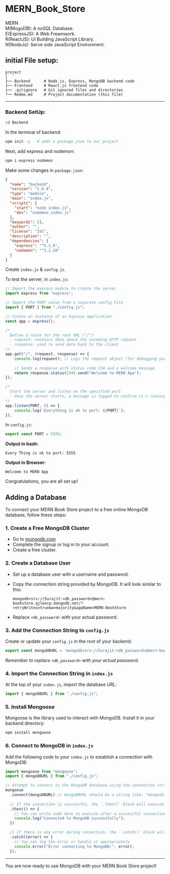 # MERN_Book_Store

MERN  
M(MogoDB): A noSQL Database.  
E(ExpressJS): A Web Freamwork.  
R(ReactJS): UI Building JavaScript Library.  
N(NodeJs): Serve side JavaScript Environment.

## initial File setup:
```
project
│
├── Backend      # Node.js, Express, MongoDB backend code
├── Frontend     # React.js frontend code
├── .gitignore   # Git ignored files and directories
└── Redme.md     # Project documentation (this file)
```

---

### Backend SetUp:

```bash
cd Backend
```

In the terminal of backend:

```bash
npm init -y   # adds a package.json to our project
```

Next, add express and nodemon:

```bash
npm i express nodemon
```

Make some changes in `package.json`:

```json
{
  "name": "backend",
  "version": "1.0.0",
  "type": "module",
  "main": "index.js",
  "scripts": {
    "start": "node index.js",
    "dev": "nodemon index.js"
  },
  "keywords": [],
  "author": "",
  "license": "ISC",
  "description": "",
  "dependencies": {
    "express": "^5.1.0",
    "nodemon": "^3.1.10"
  }
}
```

Create `index.js` & `config.js`.

To test the server, in `index.js`:

```js
// Import the express module to create the server
import express from "express";

// Import the PORT value from a separate config file
import { PORT } from "./config.js";

// Create an instance of an Express application
const app = express();

/*
  Define a route for the root URL ("/")
  - request: contains data about the incoming HTTP request
  - response: used to send data back to the client
*/
app.get("/", (request, response) => {
    console.log(request); // Logs the request object (for debugging purposes)
    
    // Sends a response with status code 234 and a welcome message
    return response.status(234).send("Welcome to MERN App");
});

/*
  Start the server and listen on the specified port
  - Once the server starts, a message is logged to confirm it's running
*/
app.listen(PORT, () => {
    console.log(`Everything is ok to port: ${PORT}`);
});

```

In `config.js`:

```js
export const PORT = 5555;
```

**Output in bash:**
```
Every Thing is ok to port: 5555
```
**Output in Browser:**
```
Welcome to MERN App
```

Congratulations, you are all set up!

## Adding a Database

To connect your MERN Book Store project to a free online MongoDB database, follow these steps:

### 1. Create a Free MongoDB Cluster

- Go to [mongodb.com](https://www.mongodb.com/)
- Complete the signup or log in to your account.
- Create a free cluster.

### 2. Create a Database User

- Set up a database user with a username and password.
- Copy the connection string provided by MongoDB. It will look similar to this:

  ```
  mongodb+srv://Surajit:<db_password>@mern-bookstore.qjleocp.mongodb.net/?retryWrites=true&w=majority&appName=MERN-BookStore
  ```

- Replace `<db_password>` with your actual password.

### 3. Add the Connection String to `config.js`

Create or update your `config.js` in the root of your backend:

```js
export const mongoDBURL = 'mongodb+srv://Surajit:<db_password>@mern-bookstore.qjleocp.mongodb.net/?retryWrites=true&w=majority&appName=MERN-BookStore';
```

_Remember to replace `<db_password>` with your actual password._

### 4. Import the Connection String in `index.js`

At the top of your `index.js`, import the database URL:

```js
import { mongoDBURL } from "./config.js";
```

### 5. Install Mongoose

Mongoose is the library used to interact with MongoDB. Install it in your backend directory:

```bash
npm install mongoose
```

### 6. Connect to MongoDB in `index.js`

Add the following code to your `index.js` to establish a connection with MongoDB:

```js
import mongoose from "mongoose";
import { mongoDBURL } from "./config.js";

// Attempt to connect to the MongoDB database using the connection string (URL)
mongoose
  .connect(mongoDBURL) // mongoDBURL should be a string like: "mongodb://localhost:27017/myDatabase"
  
  // If the connection is successful, the `.then()` block will execute
  .then(() => {
    // You can write code here to execute after a successful connection
    console.log("Connected to MongoDB successfully");
  })

  // If there is any error during connection, the `.catch()` block will execute
  .catch((error) => {
    // You can log the error or handle it appropriately
    console.error("Error connecting to MongoDB:", error);
  });
```

---

You are now ready to use MongoDB with your MERN Book Store project!